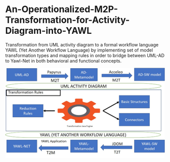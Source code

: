 # An-Operationalized-M2P-Transformation-for-Activity-Diagram-into-YAWL
Transformation from UML activity diagram to a formal workflow language YAWL (Yet Another Workflow Language) by implementing set of model transformation types and mapping rules in order to bridge between UML-AD to Yawl-Net in both behavioral and functional concepts.

![alt text](https://github.com/ahmadmukashaty/An-Operationalized-M2P-Transformation-for-Activity-Diagram-into-YAWL/blob/main/images/ArchitecureOverview.jpg "Architecture Overview")

